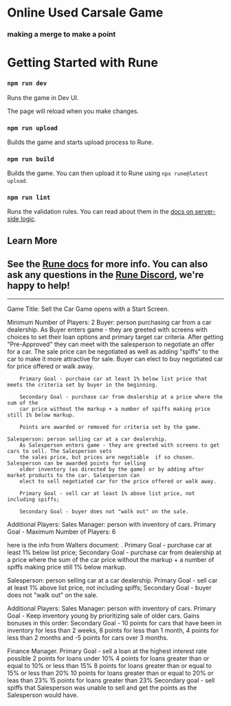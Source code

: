 # Online Used Carsale Game

### making a merge to make a point

# Getting Started with Rune

### `npm run dev`

Runs the game in Dev UI.

The page will reload when you make changes.

### `npm run upload`

Builds the game and starts upload process to Rune.

### `npm run build`

Builds the game. You can then upload it to Rune using `npx rune@latest upload`.

### `npm run lint`

Runs the validation rules. You can read about them in the [docs on server-side logic](https://developers.rune.ai/docs/advanced/server-side-logic).

## Learn More

## See the [Rune docs](https://developers.rune.ai/docs/quick-start) for more info. You can also ask any questions in the [Rune Discord](https://discord.gg/rune-devs), we're happy to help!

---------------------------------
Game Title: Sell the Car
Game opens with a Start Screen.

Minimum Number of Players: 2
    Buyer: person purchasing car from a car dealership.
        As Buyer enters game - they are greeted with screens with choices to set their loan options and
        primary target car criteria. After getting "Pre-Approved" they can meet with the salesperson to negotiate
        an offer for a car. The sale price can be negotiated as well as adding "spiffs" to the car to make it more
        attractive for sale. Buyer can elect to buy negotiated car for price offered or walk away.

        Primary Goal - purchase car at least 1% below list price that meets the criteria set by buyer in the beginning.
        
        Secondary Goal - purchase car from dealership at a price where the sum of the
        car price without the markup + a number of spiffs making price still 1% below markup.

        Points are awarded or removed for criteria set by the game.

    Salesperson: person selling car at a car dealership. 
        As Salesperson enters game - they are greeted with screens to get cars to sell. The Salesperson sets
        the sales price, but prices are negotiable  if so chosen. Salesperson can be awarded points for selling
        older inventory (as directed by the game) or by adding after market products to the car. Salesperson can
        elect to sell negotiated car for the price offered or walk away.

        Primary Goal - sell car at least 1% above list price, not including spiffs;

        Secondary Goal - buyer does not "walk out" on the sale.

Additional Players:
    Sales Manager: person with inventory of cars.
        Primary Goal - 
Maximum Number of Players: 6

here is the info from Walters document: .
Primary Goal - purchase car at least 1% below list price;
Secondary Goal - purchase car from dealership at a price where the sum of the
car price without the markup + a number of spiffs making price still 1% below markup.

Salesperson: person selling car at a car dealership.
Primary Goal - sell car at least 1% above list price, not including spiffs;
Secondary Goal - buyer does not "walk out" on the sale.

Additional Players:
Sales Manager: person with inventory of cars.
Primary Goal - Keep inventory young by prioritizing sale of older cars. Gains bonuses in this order:
Secondary Goal - 10 points for cars that have been in inventory for less than 2 weeks,
8 points for less than 1 month,
4 points for less than 2 months and
-5 points for cars over 3 months.

Finance Manager.
Primary Goal - sell a loan at the highest interest rate possible
2 points for loans under 10%
4 points for loans greater than or equal to 10% or less than 15%
8 points for loans greater than or equal to 15% or less than 20%
10 points for loans greater than or equal to 20% or leas than 23%
15 points for loans greater than 23%
Secondary goal - sell spiffs that Salesperson was unable to sell
and get the points as the Salesperson would have.
